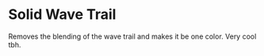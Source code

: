 # Solid Wave Trail
Removes the blending of the wave trail and makes it be one color. Very cool tbh.
